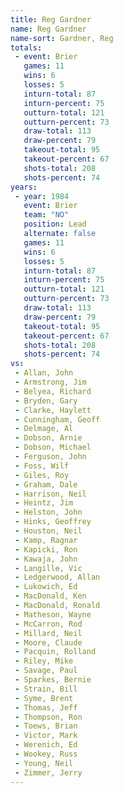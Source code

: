 ```yaml
---
title: Reg Gardner
name: Reg Gardner
name-sort: Gardner, Reg
totals:
 - event: Brier
   games: 11
   wins: 6
   losses: 5
   inturn-total: 87
   inturn-percent: 75
   outturn-total: 121
   outturn-percent: 73
   draw-total: 113
   draw-percent: 79
   takeout-total: 95
   takeout-percent: 67
   shots-total: 208
   shots-percent: 74
years:
 - year: 1984
   event: Brier
   team: "NO"
   position: Lead
   alternate: false
   games: 11
   wins: 6
   losses: 5
   inturn-total: 87
   inturn-percent: 75
   outturn-total: 121
   outturn-percent: 73
   draw-total: 113
   draw-percent: 79
   takeout-total: 95
   takeout-percent: 67
   shots-total: 208
   shots-percent: 74
vs:
 - Allan, John
 - Armstrong, Jim
 - Belyea, Richard
 - Bryden, Gary
 - Clarke, Haylett
 - Cunningham, Geoff
 - Delmage, Al
 - Dobson, Arnie
 - Dobson, Michael
 - Ferguson, John
 - Foss, Wilf
 - Giles, Roy
 - Graham, Dale
 - Harrison, Neil
 - Heintz, Jim
 - Helston, John
 - Hinks, Geoffrey
 - Houston, Neil
 - Kamp, Ragnar
 - Kapicki, Ron
 - Kawaja, John
 - Langille, Vic
 - Ledgerwood, Allan
 - Lukowich, Ed
 - MacDonald, Ken
 - MacDonald, Ronald
 - Matheson, Wayne
 - McCarron, Rod
 - Millard, Neil
 - Moore, Claude
 - Pacquin, Rolland
 - Riley, Mike
 - Savage, Paul
 - Sparkes, Bernie
 - Strain, Bill
 - Syme, Brent
 - Thomas, Jeff
 - Thompson, Ron
 - Toews, Brian
 - Victor, Mark
 - Werenich, Ed
 - Wookey, Russ
 - Young, Neil
 - Zimmer, Jerry
---
```

